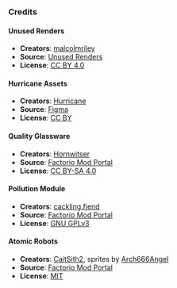 ### Credits
#### Unused Renders

- **Creators**: [malcolmriley](https://github.com/malcolmriley)
- **Source**: [Unused Renders](https://github.com/malcolmriley/unused-renders)
- **License**: [CC BY 4.0](https://creativecommons.org/licenses/by/4.0/)

#### Hurricane Assets

- **Creators**: [Hurricane](https://mods.factorio.com/user/Hurricane046)
- **Source**: [Figma](https://shorturl.at/AFcDm)
- **License**: [CC BY](https://creativecommons.org/licenses/by/4.0/)

#### Quality Glassware

- **Creators**: [Hornwitser](https://mods.factorio.com/user/Hornwitser)
- **Source**: [Factorio Mod Portal](https://mods.factorio.com/mod/quality_glassware)
- **License**: [CC BY-SA 4.0](https://creativecommons.org/licenses/by/4.0/)

#### Pollution Module

- **Creators**: [cackling.fiend](https://mods.factorio.com/user/cackling.fiend)
- **Source**: [Factorio Mod Portal](https://mods.factorio.com/mod/pollution-module)
- **License**: [GNU GPLv3](https://opensource.org/license/gpl-3.0)

#### Atomic Robots

- **Creators**: [CaitSith2](https://mods.factorio.com/user/CaitSith2), sprites by [Arch666Angel](https://mods.factorio.com/user/Arch666Angel)
- **Source**: [Factorio Mod Portal](https://mods.factorio.com/mod/AtomicRobotsFix2Boost)
- **License**: [MIT](https://opensource.org/license/MIT)